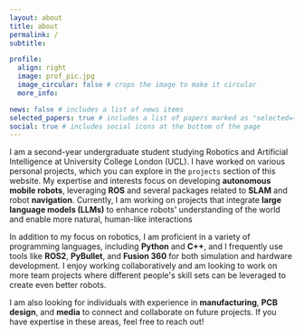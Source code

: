 ```yaml
---
layout: about
title: about
permalink: /
subtitle: 

profile:
  align: right
  image: prof_pic.jpg
  image_circular: false # crops the image to make it circular
  more_info:

news: false # includes a list of news items
selected_papers: true # includes a list of papers marked as "selected={true}"
social: true # includes social icons at the bottom of the page
---
```


I am a second-year undergraduate student studying Robotics and Artificial Intelligence at University College London (UCL). I have worked on various personal projects, which you can explore in the `projects` section of this website. My expertise and interests focus on developing **autonomous mobile robots**, leveraging **ROS** and several packages related to **SLAM** and robot **navigation**. Currently, I am working on projects that integrate **large language models (LLMs)** to enhance robots' understanding of the world and enable more natural, human-like interactions


In addition to my focus on robotics, I am proficient in a variety of programming languages, including **Python** and **C++**, and I frequently use tools like **ROS2**, **PyBullet**, and **Fusion 360** for both simulation and hardware development. I enjoy working collaboratively and am looking to work on more team projects where different people's skill sets can be leveraged to create even better robots.

I am also looking for individuals with experience in **manufacturing**, **PCB design**, and **media** to connect and collaborate on future projects. If you have expertise in these areas, feel free to reach out!
